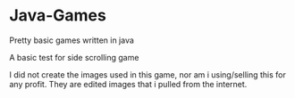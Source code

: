 # Java-Games
Pretty basic games written in java

A basic test for side scrolling game

I did not create the images used in this game, nor am i using/selling this for any profit. They are edited images that i pulled from the internet. 
